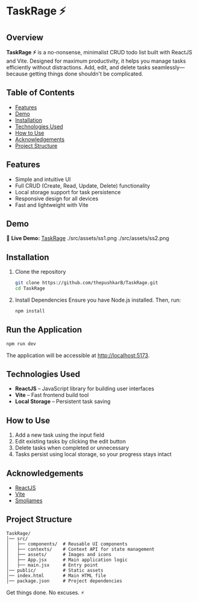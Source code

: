 # TaskRage ⚡

## Overview

**TaskRage ⚡** is a no-nonsense, minimalist CRUD todo list built with ReactJS and Vite. Designed for maximum productivity, it helps you manage tasks efficiently without distractions. Add, edit, and delete tasks seamlessly—because getting things done shouldn't be complicated.

## Table of Contents

- [Features](#features)
- [Demo](#demo)
- [Installation](#installation)
- [Technologies Used](#technologies-used)
- [How to Use](#how-to-use)
- [Acknowledgements](#acknowledgements)
- [Project Structure](#project-structure)

## Features

- Simple and intuitive UI
- Full CRUD (Create, Read, Update, Delete) functionality
- Local storage support for task persistence
- Responsive design for all devices
- Fast and lightweight with Vite

## Demo
🔗 **Live Demo:** [TaskRage](https://taskrage.netlify.app/)
./src/assets/ss1.png
./src/assets/ss2.png




## Installation

1. Clone the repository

   ```bash
   git clone https://github.com/thepushkarB/TaskRage.git
   cd TaskRage
   ```

2. Install Dependencies Ensure you have Node.js installed. Then, run:

   ```bash
   npm install
   ```

## Run the Application

```bash
npm run dev
```

The application will be accessible at [http://localhost:5173](http://localhost:5173).

## Technologies Used

- **ReactJS** – JavaScript library for building user interfaces
- **Vite** – Fast frontend build tool
- **Local Storage** – Persistent task saving

## How to Use

1. Add a new task using the input field
2. Edit existing tasks by clicking the edit button
3. Delete tasks when completed or unnecessary
4. Tasks persist using local storage, so your progress stays intact

## Acknowledgements

- [ReactJS](https://react.dev/)
- [Vite](https://vitejs.dev/)
- [Smoljames](https://www.youtube.com/@Smoljames)

## Project Structure

```
TaskRage/
│── src/
│   ├── components/  # Reusable UI components
│   ├── contexts/    # Context API for state management
│   ├── assets/      # Images and icons
│   ├── App.jsx      # Main application logic
│   ├── main.jsx     # Entry point
│── public/          # Static assets
│── index.html       # Main HTML file
│── package.json     # Project dependencies
```

Get things done. No excuses. ⚡
